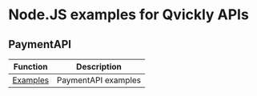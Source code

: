 # Node.JS examples for Qvickly APIs

## PaymentAPI

| Function               | Description         |
| ---------------------- | ------------------- |
| [Examples](PaymentAPI) | PaymentAPI examples |
